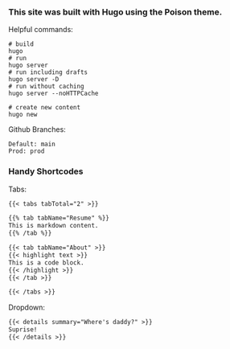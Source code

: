 ### This site was built with Hugo using the Poison theme.

Helpful commands:

```shell
# build
hugo
# run
hugo server
# run including drafts
hugo server -D
# run without caching
hugo server --noHTTPCache

# create new content
hugo new
```

Github Branches:

```
Default: main
Prod: prod
```

### Handy Shortcodes

Tabs:

```md
{{< tabs tabTotal="2" >}}

{{% tab tabName="Resume" %}}
This is markdown content.
{{% /tab %}}

{{< tab tabName="About" >}}
{{< highlight text >}}
This is a code block.
{{< /highlight >}}
{{< /tab >}}

{{< /tabs >}}
```

Dropdown:

```md
{{< details summary="Where's daddy?" >}}
Suprise!
{{< /details >}}
```
